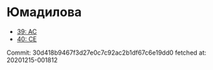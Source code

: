 # Юмадилова
- [39: AC](39.md)
- [40: CE](40.md)

Commit: 30d418b9467f3d27e0c7c92ac2b1df67c6e19dd0
 fetched at: 20201215-001812
